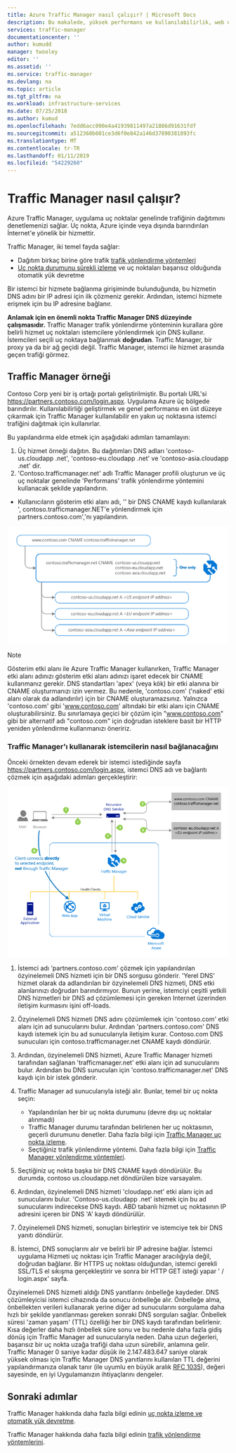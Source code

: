 ```yaml
---
title: Azure Traffic Manager nasıl çalışır? | Microsoft Docs
description: Bu makalede, yüksek performans ve kullanılabilirlik, web uygulamaları için trafik Traffic Manager tarafından nasıl yönlendirdiği anlamanıza yardımcı olur
services: traffic-manager
documentationcenter: ''
author: kumudd
manager: twooley
editor: ''
ms.assetid: ''
ms.service: traffic-manager
ms.devlang: na
ms.topic: article
ms.tgt_pltfrm: na
ms.workload: infrastructure-services
ms.date: 07/25/2018
ms.author: kumud
ms.openlocfilehash: 7edd6acc090e4a41939811497a21886d91631fdf
ms.sourcegitcommit: a512360b601ce3d6f0e842a146d37890381893fc
ms.translationtype: MT
ms.contentlocale: tr-TR
ms.lasthandoff: 01/11/2019
ms.locfileid: "54229260"
---
```

# <a name="how-traffic-manager-works"></a>Traffic Manager nasıl çalışır?

Azure Traffic Manager, uygulama uç noktalar genelinde trafiğinin dağıtımını denetlemenizi sağlar. Uç nokta, Azure içinde veya dışında barındırılan İnternet'e yönelik bir hizmettir.

Traffic Manager, iki temel fayda sağlar:

- Dağıtım birkaç birine göre trafik [trafik yönlendirme yöntemleri](traffic-manager-routing-methods.md)
- [Uç nokta durumunu sürekli izleme](traffic-manager-monitoring.md) ve uç noktaları başarısız olduğunda otomatik yük devretme

Bir istemci bir hizmete bağlanma girişiminde bulunduğunda, bu hizmetin DNS adını bir IP adresi için ilk çözmeniz gerekir. Ardından, istemci hizmete erişmek için bu IP adresine bağlanır.

**Anlamak için en önemli nokta Traffic Manager DNS düzeyinde çalışmasıdır.**  Traffic Manager trafik yönlendirme yönteminin kurallara göre belirli hizmet uç noktaları istemcilere yönlendirmek için DNS kullanır. İstemcileri seçili uç noktaya bağlanmak **doğrudan**. Traffic Manager, bir proxy ya da bir ağ geçidi değil. Traffic Manager, istemci ile hizmet arasında geçen trafiği görmez.

## <a name="traffic-manager-example"></a>Traffic Manager örneği

Contoso Corp yeni bir iş ortağı portalı geliştirilmiştir. Bu portalı URL'si https://partners.contoso.com/login.aspx. Uygulama Azure üç bölgede barındırılır. Kullanılabilirliği geliştirmek ve genel performansı en üst düzeye çıkarmak için Traffic Manager kullanılabilir en yakın uç noktasına istemci trafiğini dağıtmak için kullanırlar.

Bu yapılandırma elde etmek için aşağıdaki adımları tamamlayın:

1. Üç hizmet örneği dağıtın. Bu dağıtımları DNS adları 'contoso-us.cloudapp .net', 'contoso-eu.cloudapp .net' ve 'contoso-asia.cloudapp .net' dir.
2. 'Contoso.trafficmanager.net' adlı Traffic Manager profili oluşturun ve üç uç noktalar genelinde 'Performans' trafik yönlendirme yöntemini kullanacak şekilde yapılandırın.
* Kullanıcıların gösterim etki alanı adı, '' bir DNS CNAME kaydı kullanılarak ', contoso.trafficmanager.NET'e yönlendirmek için partners.contoso.com','nı yapılandırın.

![Traffic Manager DNS yapılandırması][1]

> [!NOTE]
> Gösterim etki alanı ile Azure Traffic Manager kullanırken, Traffic Manager etki alanı adınızı gösterim etki alanı adınızı işaret edecek bir CNAME kullanmanız gerekir. DNS standartları 'apex' (veya kök) bir etki alanına bir CNAME oluşturmanızı izin vermez. Bu nedenle, 'contoso.com' ('naked' etki alanı olarak da adlandırılır) için bir CNAME oluşturamazsınız. Yalnızca 'contoso.com' gibi 'www.contoso.com' altındaki bir etki alanı için CNAME oluşturabilirsiniz. Bu sınırlamaya geçici bir çözüm için "www.contoso.com" gibi bir alternatif adı "contoso.com" için doğrudan isteklere basit bir HTTP yeniden yönlendirme kullanmanızı öneririz.

### <a name="how-clients-connect-using-traffic-manager"></a>Traffic Manager'ı kullanarak istemcilerin nasıl bağlanacağını

Önceki örnekten devam ederek bir istemci istediğinde sayfa https://partners.contoso.com/login.aspx, istemci DNS adı ve bağlantı çözmek için aşağıdaki adımları gerçekleştirir:

![Traffic Manager'ı kullanarak bağlantı kurma][2]

1. İstemci adı 'partners.contoso.com' çözmek için yapılandırılan özyinelemeli DNS hizmeti için bir DNS sorgusu gönderir. 'Yerel DNS' hizmet olarak da adlandırılan bir özyinelemeli DNS hizmeti, DNS etki alanlarınızı doğrudan barındırmıyor. Bunun yerine, istemciyi çeşitli yetkili DNS hizmetleri bir DNS ad çözümlemesi için gereken Internet üzerinden iletişim kurmasını işini off-loads.
2. Özyinelemeli DNS hizmeti DNS adını çözümlemek için 'contoso.com' etki alanı için ad sunucularını bulur. Ardından 'partners.contoso.com' DNS kaydı istemek için bu ad sunucularıyla iletişim kurar. Contoso.com DNS sunucuları için contoso.trafficmanager.net CNAME kaydı döndürür.
3. Ardından, özyinelemeli DNS hizmeti, Azure Traffic Manager hizmeti tarafından sağlanan 'trafficmanager.net' etki alanı için ad sunucularını bulur. Ardından bu DNS sunucuları için 'contoso.trafficmanager.net' DNS kaydı için bir istek gönderir.
4. Traffic Manager ad sunucularıyla isteği alır. Bunlar, temel bir uç nokta seçin:

    - Yapılandırılan her bir uç nokta durumunu (devre dışı uç noktalar alınmadı)
    - Traffic Manager durumu tarafından belirlenen her uç noktasının, geçerli durumunu denetler. Daha fazla bilgi için [Traffic Manager uç nokta izleme](traffic-manager-monitoring.md).
    - Seçtiğiniz trafik yönlendirme yöntemi. Daha fazla bilgi için [Traffic Manager yönlendirme yöntemleri](traffic-manager-routing-methods.md).

5. Seçtiğiniz uç nokta başka bir DNS CNAME kaydı döndürülür. Bu durumda, contoso us.cloudapp.net döndürülen bize varsayalım.
6. Ardından, özyinelemeli DNS hizmeti 'cloudapp.net' etki alanı için ad sunucularını bulur. 'Contoso-us.cloudapp .net' istemek için bu ad sunucularını indirecekse DNS kaydı. ABD tabanlı hizmet uç noktasının IP adresini içeren bir DNS 'A' kaydı döndürülür.
7. Özyinelemeli DNS hizmeti, sonuçları birleştirir ve istemciye tek bir DNS yanıtı döndürür.
8. İstemci, DNS sonuçlarını alır ve belirli bir IP adresine bağlar. İstemci uygulama Hizmeti uç noktası için Traffic Manager aracılığıyla değil, doğrudan bağlanır. Bir HTTPS uç noktası olduğundan, istemci gerekli SSL/TLS el sıkışma gerçekleştirir ve sonra bir HTTP GET isteği yapar ' / login.aspx' sayfa.

Özyinelemeli DNS hizmeti aldığı DNS yanıtlarını önbelleğe kaydeder. DNS çözümleyicisi istemci cihazında da sonucu önbelleğe alır. Önbelleğe alma, önbellekten verileri kullanarak yerine diğer ad sunucularını sorgulama daha hızlı bir şekilde yanıtlanması gereken sonraki DNS sorguları sağlar. Önbellek süresi 'zaman yaşam' (TTL) özelliği her bir DNS kaydı tarafından belirlenir. Kısa değerler daha hızlı önbellek süre sonu ve bu nedenle daha fazla gidiş dönüş için Traffic Manager ad sunucularıyla neden. Daha uzun değerleri, başarısız bir uç nokta uzağa trafiği daha uzun sürebilir, anlamına gelir. Traffic Manager 0 saniye kadar düşük ile 2.147.483.647 saniye olarak yüksek olması için Traffic Manager DNS yanıtlarını kullanılan TTL değerini yapılandırmanıza olanak tanır (ile uyumlu en büyük aralık [RFC 1035](https://www.ietf.org/rfc/rfc1035.txt)), değeri sayesinde, en iyi Uygulamanızın ihtiyaçlarını dengeler.


## <a name="next-steps"></a>Sonraki adımlar

Traffic Manager hakkında daha fazla bilgi edinin [uç nokta izleme ve otomatik yük devretme](traffic-manager-monitoring.md).

Traffic Manager hakkında daha fazla bilgi edinin [trafik yönlendirme yöntemlerini](traffic-manager-routing-methods.md).

<!--Image references-->
[1]: ./media/traffic-manager-how-traffic-manager-works/dns-configuration.png
[2]: ./media/traffic-manager-how-traffic-manager-works/flow.png

